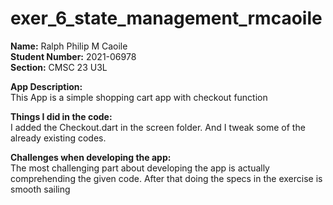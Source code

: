 # exer_6_state_management_rmcaoile

**Name:** Ralph Philip M Caoile  
**Student Number:** 2021-06978  
**Section:** CMSC 23 U3L  

**App Description:**  
This App is a simple shopping cart app with checkout function

**Things I did in the code:**  
I added the Checkout.dart in the screen folder. And I tweak some of the already
existing codes.

**Challenges when developing the app:**  
The most challenging part about developing the app is actually comprehending 
the given code. After that doing the specs in the exercise is smooth sailing
